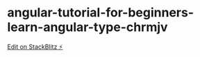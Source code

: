 # angular-tutorial-for-beginners-learn-angular-type-chrmjv

[Edit on StackBlitz ⚡️](https://stackblitz.com/edit/angular-tutorial-for-beginners-learn-angular-type-chrmjv)